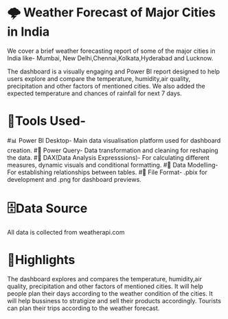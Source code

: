 # 🌩️ Weather Forecast of Major Cities in India
We cover a brief weather forecasting report of some of the major cities in India like- Mumbai, New Delhi,Chennai,Kolkata,Hyderabad and Lucknow. 

The dashboard is a visually engaging and Power BI report designed to help users explore and compare the temperature, humidity,air quality, precipitation and other factors of mentioned cities. We also added the expected temperature and chances of rainfall for next 7 days.

# 🧰Tools Used-
#📊 Power BI Desktop- Main data visualisation platform used for dashboard creation.
#📁 Power Query- Data transformation and cleaning for reshaping the data.
#🧠 DAX(Data Analysis Expresssions)- For calculating different measures, dynamic visuals and conditional formatting.
#📄 Data Modelling- For establishing relationships between tables.
#📁 File Format- .pbix for development and .png for dashboard previews.

# 🗄️Data Source
All data is collected from weatherapi.com 

# 📌Highlights
The dashboard explores and compares  the temperature, humidity,air quality, precipitation and other factors of mentioned cities.
It will help people plan their days according to the weather condition of the cities.
It will help bussiness to stratigize and sell their products accordingly.
Tourists can plan their trips according to the weather forecast.


